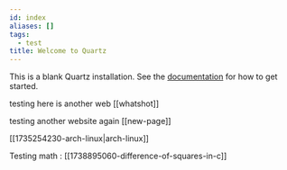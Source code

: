```yaml
---
id: index
aliases: []
tags:
  - test
title: Welcome to Quartz
---
```


This is a blank Quartz installation.
See the [documentation](https://quartz.jzhao.xyz) for how to get started.

testing here is another web [[whatshot]]

testing another website again [[new-page]]

[[1735254230-arch-linux|arch-linux]]

Testing math : [[1738895060-difference-of-squares-in-c]]
